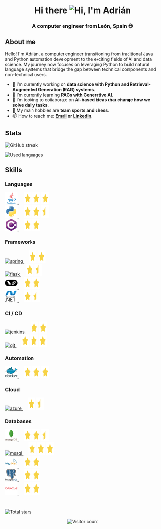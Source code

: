 <h1 align="center"> Hi there <img src='https://d.tw93.fun/images/hi.gif' alt='Hi' width="25"/>, I'm Adrián </h1>
<h3 align="center">A computer engineer from León, Spain 😎</h3>


<h2>About me</h2>

Hello! I'm Adrián, a computer engineer transitioning from traditional Java and Python automation development to the exciting fields of AI and data science. My journey now focuses on leveraging Python to build natural language systems that bridge the gap between technical components and non-technical users.

- 🔭 I’m currently working on **data science with Python and Retrieval-Augmented Generation (RAG) systems**.
- 🌱 I’m currently learning **RAGs with Generative AI**.
- 👯 I’m looking to collaborate on **AI-based ideas that change how we solve daily tasks**.
- 🤔 My main hobbies are **team sports and chess**.
- 📫 How to reach me: **[Email](mailto:adrianpga.dev@gmail.com) or [LinkedIn](https://www.linkedin.com/in/adrianpga/)**.

<h2>Stats</h2>

<p align="left">
    <!-- <img src="https://github-readme-stats.vercel.app/api?username=adrianpga&rank_icon=github&show_icons=true&theme=transparent" alt="GitHub stats" /> -->
    <img src="https://github-readme-streak-stats.herokuapp.com/?user=adrianpga&theme=transparent" alt="GitHub streak" />
</p>
<p align="left">
    <img src="https://github-readme-stats.vercel.app/api/top-langs?username=adrianpga&show_icons=true&locale=en&layout=compact&theme=transparent" alt="Used languages" />
</p>

<h2>Skills</h2>

<h3>Languages</h3>

<p align="left">
    <a href="https://www.java.com" target="_blank" rel="noreferrer"> <img src="https://raw.githubusercontent.com/devicons/devicon/master/icons/java/java-original.svg" alt="java" width="40" height="40"/> </a>
    &nbsp;&nbsp;&nbsp;
    <img src="assets/star.svg" alt="star" width="25" height="40"/>
    <img src="assets/star.svg" alt="star" width="25" height="40"/>  
    <img src="assets/star.svg" alt="star" width="25" height="40"/>
    <br/>
    <a href="https://www.python.org" target="_blank" rel="noreferrer"> <img src="https://raw.githubusercontent.com/devicons/devicon/master/icons/python/python-original.svg" alt="python" width="40" height="40"/> </a>
    &nbsp;&nbsp;&nbsp;
    <img src="assets/star.svg" alt="star" width="25" height="40"/>
    <img src="assets/star.svg" alt="star" width="25" height="40"/>  
    <img src="assets/half-star.svg" alt="star" width="25" height="40"/>
    <br/>
    <a href="https://www.w3schools.com/cs/" target="_blank" rel="noreferrer"> <img src="https://raw.githubusercontent.com/devicons/devicon/master/icons/csharp/csharp-original.svg" alt="csharp" width="40" height="40"/> </a>
    &nbsp;&nbsp;&nbsp;
    <img src="assets/star.svg" alt="star" width="25" height="40"/> 
    <img src="assets/star.svg" alt="star" width="25" height="40"/>
</p>

<h3>Frameworks</h3>

<p align="left">
    <a href="https://spring.io/" target="_blank" rel="noreferrer"> <img src="https://www.vectorlogo.zone/logos/springio/springio-icon.svg" alt="spring" width="40" height="40"/> </a>
    &nbsp;&nbsp;&nbsp;
    <img src="assets/star.svg" alt="star" width="25" height="40"/>
    <img src="assets/star.svg" alt="star" width="25" height="40"/>  
    <br/>
    <a href="https://flask.palletsprojects.com/" target="_blank" rel="noreferrer"> <img src="https://www.vectorlogo.zone/logos/pocoo_flask/pocoo_flask-icon.svg" alt="flask" width="40" height="40"/> </a>
    &nbsp;&nbsp;&nbsp;
    <img src="assets/star.svg" alt="star" width="25" height="40"/>
    <img src="assets/half-star.svg" alt="star" width="25" height="40"/>
    <br/>
    <a href="https://www.langchain.com/" target="_blank" rel="noreferrer"> <img src="https://raw.githubusercontent.com/simple-icons/simple-icons/master/icons/langchain.svg" alt="langchain" width="40" height="40"/> </a>
    &nbsp;&nbsp;&nbsp;
    <img src="assets/star.svg" alt="star" width="25" height="40"/>
    <img src="assets/star.svg" alt="star" width="25" height="40"/>
    <br/>
    <a href="https://dotnet.microsoft.com/" target="_blank" rel="noreferrer"> <img src="https://raw.githubusercontent.com/devicons/devicon/master/icons/dot-net/dot-net-original-wordmark.svg" alt="dotnet" width="40" height="40"/> </a>
    &nbsp;&nbsp;&nbsp;
    <img src="assets/star.svg" alt="star" width="25" height="40"/> 
    <img src="assets/half-star.svg" alt="star" width="25" height="40"/>
</p>

<h3>CI / CD</h3>

<p align="left">
    <a href="https://www.jenkins.io" target="_blank" rel="noreferrer"> <img src="https://www.vectorlogo.zone/logos/jenkins/jenkins-icon.svg" alt="jenkins" width="40" height="40"/> </a>
    &nbsp;&nbsp;&nbsp;
    <img src="assets/star.svg" alt="star" width="25" height="40"/>
    <img src="assets/star.svg" alt="star" width="25" height="40"/>  
    <br/>
    <a href="https://git-scm.com/" target="_blank" rel="noreferrer"> <img src="https://www.vectorlogo.zone/logos/git-scm/git-scm-icon.svg" alt="git" width="40" height="40"/> </a>
    &nbsp;&nbsp;&nbsp;
    <img src="assets/star.svg" alt="star" width="25" height="40"/>
    <img src="assets/star.svg" alt="star" width="25" height="40"/>
    <img src="assets/star.svg" alt="star" width="25" height="40"/>
</p>

<h3>Automation</h3>

<p align="left">
    <a href="https://www.docker.com/" target="_blank" rel="noreferrer"> <img src="https://raw.githubusercontent.com/devicons/devicon/master/icons/docker/docker-original-wordmark.svg" alt="docker" width="40" height="40"/> </a>
    &nbsp;&nbsp;&nbsp;
    <img src="assets/star.svg" alt="star" width="25" height="40"/>
    <img src="assets/star.svg" alt="star" width="25" height="40"/>
    <img src="assets/star.svg" alt="star" width="25" height="40"/>
</p>

<h3>Cloud</h3>

<p align="left">
    <a href="https://azure.microsoft.com/en-in/" target="_blank" rel="noreferrer"> <img src="https://www.vectorlogo.zone/logos/microsoft_azure/microsoft_azure-icon.svg" alt="azure" width="40" height="40"/> </a>
    &nbsp;&nbsp;&nbsp;
    <img src="assets/star.svg" alt="star" width="25" height="40"/>
    <img src="assets/half-star.svg" alt="star" width="25" height="40"/>
</p>

<h3>Databases</h3>

<p align="left">
    <a href="https://www.mongodb.com/" target="_blank" rel="noreferrer"> <img src="https://raw.githubusercontent.com/devicons/devicon/master/icons/mongodb/mongodb-original-wordmark.svg" alt="mongodb" width="40" height="40"/> </a>
    &nbsp;&nbsp;&nbsp;
    <img src="assets/star.svg" alt="star" width="25" height="40"/>
    <img src="assets/star.svg" alt="star" width="25" height="40"/> 
    <img src="assets/half-star.svg" alt="star" width="25" height="40"/>
    <br/>
    <a href="https://www.microsoft.com/en-us/sql-server" target="_blank" rel="noreferrer"> <img src="https://www.svgrepo.com/show/303229/microsoft-sql-server-logo.svg" alt="mssql" width="40" height="40"/> </a>
    &nbsp;&nbsp;&nbsp;
    <img src="assets/star.svg" alt="star" width="25" height="40"/>
    <img src="assets/star.svg" alt="star" width="25" height="40"/>
    <img src="assets/star.svg" alt="star" width="25" height="40"/>
    <br/>
    <a href="https://www.mysql.com/" target="_blank" rel="noreferrer"> <img src="https://raw.githubusercontent.com/devicons/devicon/master/icons/mysql/mysql-original-wordmark.svg" alt="mysql" width="40" height="40"/> </a>
    &nbsp;&nbsp;&nbsp;
    <img src="assets/star.svg" alt="star" width="25" height="40"/> 
    <img src="assets/star.svg" alt="star" width="25" height="40"/>
    <br/>
    <a href="https://www.postgresql.org" target="_blank" rel="noreferrer"> <img src="https://raw.githubusercontent.com/devicons/devicon/master/icons/postgresql/postgresql-original-wordmark.svg" alt="postgresql" width="40" height="40"/> </a>
    &nbsp;&nbsp;&nbsp;
    <img src="assets/star.svg" alt="star" width="25" height="40"/> 
    <img src="assets/star.svg" alt="star" width="25" height="40"/>
    <br/>
    <a href="https://www.oracle.com/" target="_blank" rel="noreferrer"> <img src="https://raw.githubusercontent.com/devicons/devicon/master/icons/oracle/oracle-original.svg" alt="oracle" width="40" height="40"/> </a>
    &nbsp;&nbsp;&nbsp;
    <img src="assets/star.svg" alt="star" width="25" height="40"/> 
    <img src="assets/star.svg" alt="star" width="25" height="40"/>
</p>


<br/>


<p align="left"> 
    <img src="https://img.shields.io/github/stars/ADRIANPGA?style=social" alt="Total stars"/>
</p>

<p align="center">
    <img src="https://profile-counter.glitch.me/ADRIANPGA/count.svg" alt="Visitor count"/>
</p>
